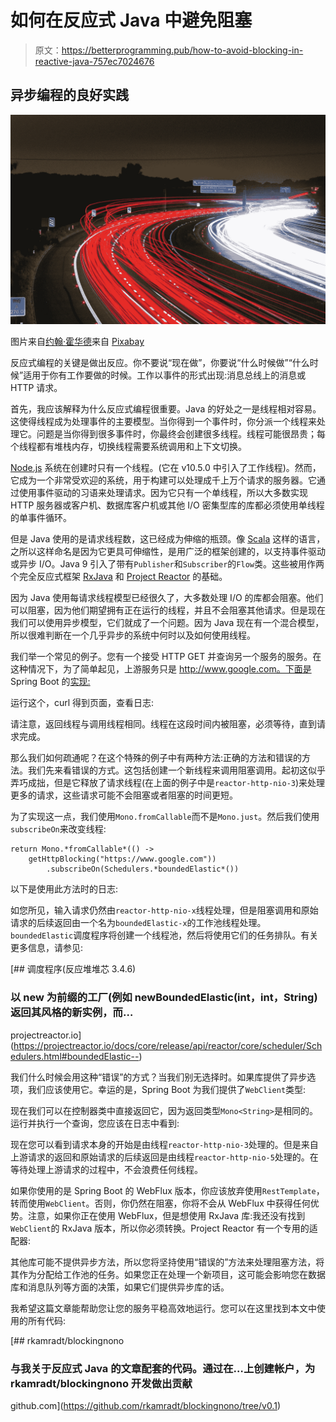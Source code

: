 # 如何在反应式 Java 中避免阻塞

> 原文：<https://betterprogramming.pub/how-to-avoid-blocking-in-reactive-java-757ec7024676>

## 异步编程的良好实践

![](img/01702a2c596c549698caa5ff69d028b2.png)

图片来自[约翰·霍华德](https://pixabay.com/users/jonbonsilver-236141/?utm_source=link-attribution&utm_medium=referral&utm_campaign=image&utm_content=332857)来自 [Pixabay](https://pixabay.com/?utm_source=link-attribution&utm_medium=referral&utm_campaign=image&utm_content=332857)

反应式编程的关键是做出反应。你不要说“现在做”，你要说“什么时候做”“什么时候”适用于你有工作要做的时候。工作以事件的形式出现:消息总线上的消息或 HTTP 请求。

首先，我应该解释为什么反应式编程很重要。Java 的好处之一是线程相对容易。这使得线程成为处理事件的主要模型。当你得到一个事件时，你分派一个线程来处理它。问题是当你得到很多事件时，你最终会创建很多线程。线程可能很昂贵；每个线程都有堆栈内存，切换线程需要系统调用和上下文切换。

[Node.js](https://nodejs.org/en/) 系统在创建时只有一个线程。(它在 v10.5.0 中引入了工作线程)。然而，它成为一个非常受欢迎的系统，用于构建可以处理成千上万个请求的服务器。它通过使用事件驱动的习语来处理请求。因为它只有一个单线程，所以大多数实现 HTTP 服务器或客户机、数据库客户机或其他 I/O 密集型库的库都必须使用单线程的单事件循环。

但是 Java 使用的是请求线程数，这已经成为伸缩的瓶颈。像 [Scala](https://www.scala-lang.org/) 这样的语言，之所以这样命名是因为它更具可伸缩性，是用广泛的框架创建的，以支持事件驱动或异步 I/O。Java 9 引入了带有`Publisher`和`Subscriber`的`Flow`类。这些被用作两个完全反应式框架 [RxJava](https://github.com/ReactiveX/RxJava) 和 [Project Reactor](https://projectreactor.io/) 的基础。

因为 Java 使用每请求线程模型已经很久了，大多数处理 I/O 的库都会阻塞。他们可以阻塞，因为他们期望拥有正在运行的线程，并且不会阻塞其他请求。但是现在我们可以使用异步模型，它们就成了一个问题。因为 Java 现在有一个混合模型，所以很难判断在一个几乎异步的系统中何时以及如何使用线程。

我们举一个常见的例子。您有一个接受 HTTP GET 并查询另一个服务的服务。在这种情况下，为了简单起见，上游服务只是 http://www.google.com。下面是 Spring Boot 的[实现:](https://spring.io/projects/spring-boot)

运行这个，curl 得到页面，查看日志:

请注意，返回线程与调用线程相同。线程在这段时间内被阻塞，必须等待，直到请求完成。

那么我们如何疏通呢？在这个特殊的例子中有两种方法:正确的方法和错误的方法。我们先来看错误的方式。这包括创建一个新线程来调用阻塞调用。起初这似乎弄巧成拙，但是它释放了请求线程(在上面的例子中是`reactor-http-nio-3`)来处理更多的请求，这些请求可能不会阻塞或者阻塞的时间更短。

为了实现这一点，我们使用`Mono.fromCallable`而不是`Mono.just`。然后我们使用`subscribeOn`来改变线程:

```
return Mono.*fromCallable*(() ->
    getHttpBlocking("https://www.google.com"))
        .subscribeOn(Schedulers.*boundedElastic*())
```

以下是使用此方法时的日志:

如您所见，输入请求仍然由`reactor-http-nio-x`线程处理，但是阻塞调用和原始请求的后续返回由一个名为`boundedElastic-x`的工作池线程处理。`boundedElastic`调度程序将创建一个线程池，然后将使用它们的任务排队。有关更多信息，请参见:

 [## 调度程序(反应堆堆芯 3.4.6)

### 以 new 为前缀的工厂(例如 newBoundedElastic(int，int，String)返回其风格的新实例，而…

projectreactor.io](https://projectreactor.io/docs/core/release/api/reactor/core/scheduler/Schedulers.html#boundedElastic--) 

我们什么时候会用这种“错误”的方式？当我们别无选择时。如果库提供了异步选项，我们应该使用它。幸运的是，Spring Boot 为我们提供了`WebClient`类型:

现在我们可以在控制器类中直接返回它，因为返回类型`Mono<String>`是相同的。运行并执行一个查询，您应该在日志中看到:

现在您可以看到请求本身的开始是由线程`reactor-http-nio-3`处理的。但是来自上游请求的返回和原始请求的后续返回是由线程`reactor-http-nio-5`处理的。在等待处理上游请求的过程中，不会浪费任何线程。

如果你使用的是 Spring Boot 的 WebFlux 版本，你应该放弃使用`RestTemplate`，转而使用`WebClient`。否则，你仍然在阻塞，你将不会从 WebFlux 中获得任何优势。注意，如果你正在使用 WebFlux，但是想使用 RxJava 库:我还没有找到`WebClient`的 RxJava 版本，所以你必须转换。Project Reactor 有一个专用的适配器:

其他库可能不提供异步方法，所以您将坚持使用“错误的”方法来处理阻塞方法，将其作为分配给工作池的任务。如果您正在处理一个新项目，这可能会影响您在数据库和消息队列等方面的决策，如果它们提供异步库的话。

我希望这篇文章能帮助您让您的服务平稳高效地运行。您可以在这里找到本文中使用的所有代码:

[](https://github.com/rkamradt/blockingnono/tree/v0.1) [## rkamradt/blockingnono

### 与我关于反应式 Java 的文章配套的代码。通过在…上创建帐户，为 rkamradt/blockingnono 开发做出贡献

github.com](https://github.com/rkamradt/blockingnono/tree/v0.1)
